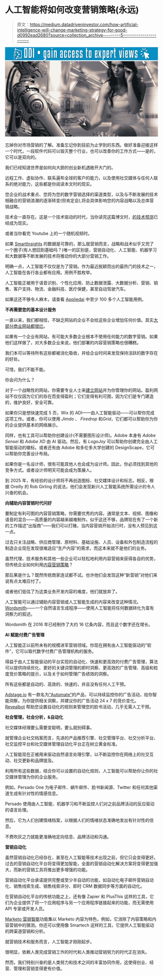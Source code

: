 # 人工智能将如何改变营销策略(永远)

> 原文：<https://medium.datadriveninvestor.com/how-artificial-intelligence-will-change-marketing-strategy-for-good-d0992ead2680?source=collection_archive---------5----------------------->

[![](img/987cc4dc1d962804cb93efa0b2f93f33.png)](http://www.track.datadriveninvestor.com/1B9E)![](img/d8cd367169a2e54987706aa6f15f4e0b.png)

忘掉你对市场营销的了解。准备忘记你到目前为止学到的东西。做好准备迎接这样一个时代，一段软件代码可以毁灭整个行业，也可以改善你的工作方式——是的，它可以是双向的。

我们已经知道世界是如何向大胆的创业新机遇敞开大门的。

远程工作、虚拟协作、联系遍布全球的客户的能力，以及使用社交媒体与任何人联系的绝对能力，这些都是你阅读本文时的现实。

您企业的战术重点、您将为您的数字营销选择的渠道类型，以及与不断发展的技术相融合的营销浪潮的逐渐转变(但肯定会),将会具体影响您的内容战略以及总体营销战略。

技术会一直存在。这是一个技术驱动的时代，当你读完这篇博文时，[的技术预测](https://fpix.co/the-lab/8-technology-predictions-for-2019/)已经成为现实。

或者当你看完 Youtube 上的一个随机视频时。

如果 [SmartInsights](https://www.smartinsights.com/managing-digital-marketing/marketing-innovation/business-critical-digital-marketing-trends/) 的数据是可靠的，那么就营销而言，战略和战术似乎又兜了一个圈子(有人想回到基础吗？)唯一的区别是，营销自动化、人工智能、机器学习和大数据等不断发展的技术将推动你的大部分营销工作。

明确一点，人工智能不仅仅是为了营销。作为最近脱颖而出的最热门的技术之一，人工智能在各行各业都有应用。用例不胜枚举。

人工智能正被用于语音识别、个性化应用、防止数据泄露、大数据分析、营销、销售、客户支持、物流、金融科技、医疗保健，甚至自动驾驶汽车。

如果这还不够令人麻木，请查看 [Appliedai](https://appliedai.com/use-cases/1) 中至少 100 多个人工智能用例。

**不再需要您的基本设计服务**

一直以来，我们都相信，不缺乏网站的企业不会给这些企业增加任何价值。其实[大部分商业网站都很烂](https://fpix.co/the-lab/8-reasons-your-company-website-sucks/)。

如果有一个企业有网站，有可能大多数企业根本不使用任何能力的数字营销。如果他们这样做了，对大多数企业来说，他们部署的内容营销策略也很糟糕。

我们本可以等待所有这些都被消化吸收，并给企业时间来发现保持活跃的数字存在的好处。

可惜，我们不能不能。

你会问为什么？

对于一个战略性的网站，你需要专业人士来[建立网站](https://fpix.co/website-design/)并为你管理你的网站。盈利网站不仅仅因为它们的存在而变得盈利；它们变得有利可图，因为它们是专门建造的，维护良好，安全可靠。

如果你只是想快速完成 5 页，Wix 的 ADI——由人工智能驱动——可以帮你完成这项工作。或者，你可以使用 *Jimdo* 、 *Firedrop* 和*Grid*，它们都可以帮助你为你的企业提供基本的网络展示。

同样，也有工具可以帮助你创建设计(不需要图形设计师)。Adobe 本身有 *Adobe Sensei* 和 *Adobe XD* 由 AI 驱动。然后，有 *LogoJoy* 可以帮助你创建完全由人工智能驱动的徽标。或者还有由 Adobe 和多伦多大学创建的 DesignScape，它可以帮助你完善设计布局。

如果你是一名设计师，很有可能其他人也会成为设计师。因此，你必须找到其他的竞争方式。或者设计师明天可能会成为策展人。

到 2025 年，有经验的设计师将不再创造图标、社交媒体设计和标志。相反，根据 Oreilly 的 Rob Girling 的说法，他们会发现新兴人工智能系统所需设计的令人兴奋的机会。

**向辅助内容营销时代问好**

要制定有利可图的内容营销策略，你需要优秀的内容。通常是文本、视频、图像和语音的混合——高质量的内容越来越难制作。似乎这还不够，品牌现在有了一个新的工作描述“出版商”——我们可以打赌，当内容营销开始流行时，没有人预见到这一点。

过去只关注战略、供应商管理、原材料、基础设施、人员、设备和外包制造流程的制造企业现在发现很难适应“生产内容”的需求，而这本来就不是他们的业务。

虽然代理、技术服务和其他一些企业可以轻松地利用内容营销来获得各自的优势，但传统企业如何利用[内容营销策略](https://fpix.co/content-marketing/)？

那后果是什么？既然传统商家连试都不试。也许他们会发现这种“新营销”对他们来说有点太难应付了。

或者他们低估了为这类业务开发内容的难度，他们就放弃了。

人工智能可以通过辅助内容营销或人工智能生成的内容来改变这种情况。[Wordsmith](https://automatedinsights.com/wordsmith/)——一个自然语言生成程序——使用人工智能将任何数据转化为富有洞察力的叙述。

Wordsmith 在 2016 年已经制作了大约 16 亿条内容，而且这个数字还在增长。

**AI 赋能付费广告管理**

人工智能正以前所未有的规模进军营销领域。你现在拥有由人工智能驱动的“软件”，它可以取代数字付费广告管理机构的服务。

得益于由人工智能驱动的平台实现的自动化、快速和更高效的付费广告管理，算法可以提供持续优化、更好的关键词管理的即时洞察、更高效的广告管理、高级和粒度竞价策略的提示，以及关于如何管理广告绩效的洞察。

所有这些都是自动的、高效的、快速的，并且没有任何人工干预。

[Adstage.io](https://www.adstage.io/) 有一款名为[“Automate”](https://www.adstage.io/products/automate/)的产品，可以持续监控你的广告活动，给你智能洞察，为你提供相关洞察，并建议你的广告活动 24 x 7 的竞价变化。 [Revealbot](https://revealbot.com/) 帮助您设置自动化的规则来管理您的脸书活动，几乎无需人工干预。

**社会管理，社会分析，&自动化**

社交媒体经理要么需要变聪明，要么就别碍事。

就管理企业社交档案而言，先进的产品推荐引擎、社交管理平台、社交分析平台、社交监控平台和社交媒体管理自动化平台正在树立黄金标准。

人工智能现在正被用来驱动自然语言处理引擎，以不断监控你在网络上的社交互动、社交更新和品牌提及。

利用所有这些数据，结合你可以设置的自动化规则，人工智能可以帮助你让你的社交媒体管理为你的企业服务。

例如，Persado One 为电子邮件、蜗牛邮件、脸书新闻源、Twitter 和任何其他渠道生成有针对性的情感信息。

Persado 使用由人工智能、机器学习和不断监控人们对之前品牌活动的反应驱动的语言处理。

然后，它为人们创建情绪档案，以根据人们的情绪状态准确地发出有针对性的信息。

不费吹灰之力就能更准确地定向信息、品牌活动和沟通。

**营销自动化**

虽然营销自动化已经存在，甚至在人工智能等技术出现之前，但它只会变得更好。过去的营销自动化平台将变得更加智能，全面的营销自动化解决方案将变得更加强大，而新的营销工具将推出更多增强的功能。

营销自动化平台承诺提供完整或至少半自动的功能，如自动化电子邮件营销自动化、销售线索生成、销售线索评分、即时 CRM 数据同步等方面的自动化。

在营销自动化平台的传统功能之上，还有像 Zapier 和 PlusThis 这样的工具，它们为企业提供了将一个应用程序与另一个应用程序链接起来的功能，而无需使用 API 专家或开发人员。

[Marketo 营销智能](https://www.marketo.com/ai/)功能集以 Marketo 内容为特色，例如，它消除了内容策略和内容营销中的猜测。你还可以使用像 Smartech 这样的工具，它提供人工智能驱动的跨渠道营销和分析。

就营销技术和服务而言，人工智能才刚刚起步。

很明显，依赖人类完成营销工作的时代和人类推动营销努力的时代正在消失。

然而，我们特别兴奋的是人类努力和技术之间的丰富协同作用，这使得创业、经营、管理和营销变得更有价值。